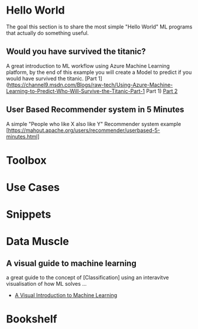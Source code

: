 # Hello World

The goal this section is to share the most simple "Hello World" ML programs that actually do something useful. 

## Would you have survived the titanic?
A great introduction to ML workflow using Azure Machine Learning platform, by the end of this example you will create a Model to predict if you would have survived the titanic. 
[Part 1](https://channel9.msdn.com/Blogs/raw-tech/Using-Azure-Machine-Learning-to-Predict-Who-Will-Survive-the-Titanic-Part-1 Part 1)
[Part 2](https://channel9.msdn.com/Blogs/raw-tech/Using-Azure-Machine-Learning-to-Predict-Who-Will-Survive-the-Titanic-Part-2)

## User Based Recommender system in 5 Minutes
A simple "People who like X also like Y" Recommender system example
[https://mahout.apache.org/users/recommender/userbased-5-minutes.html]

# Toolbox

# Use Cases

# Snippets

# Data Muscle 

## A visual guide to machine learning 
a great guide to the concept of [Classification] using an interavitve visualisation of how ML solves ... 
- [A Visual Introduction to Machine Learning](http://www.r2d3.us/visual-intro-to-machine-learning-part-1/)

# Bookshelf
